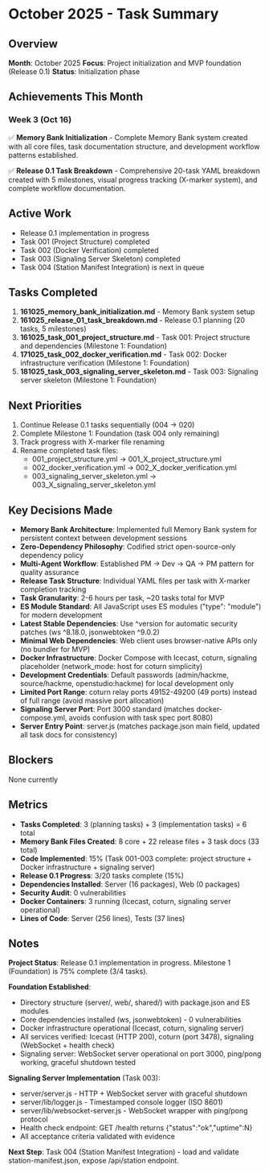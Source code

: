 # October 2025 - Task Summary

## Overview

**Month**: October 2025
**Focus**: Project initialization and MVP foundation (Release 0.1)
**Status**: Initialization phase

## Achievements This Month

### Week 3 (Oct 16)

✅ **Memory Bank Initialization** - Complete Memory Bank system created with all core files, task documentation structure, and development workflow patterns established.

✅ **Release 0.1 Task Breakdown** - Comprehensive 20-task YAML breakdown created with 5 milestones, visual progress tracking (X-marker system), and complete workflow documentation.

## Active Work

- Release 0.1 implementation in progress
- Task 001 (Project Structure) completed
- Task 002 (Docker Verification) completed
- Task 003 (Signaling Server Skeleton) completed
- Task 004 (Station Manifest Integration) is next in queue

## Tasks Completed

1. **161025_memory_bank_initialization.md** - Memory Bank system setup
2. **161025_release_01_task_breakdown.md** - Release 0.1 planning (20 tasks, 5 milestones)
3. **161025_task_001_project_structure.md** - Task 001: Project structure and dependencies (Milestone 1: Foundation)
4. **171025_task_002_docker_verification.md** - Task 002: Docker infrastructure verification (Milestone 1: Foundation)
5. **181025_task_003_signaling_server_skeleton.md** - Task 003: Signaling server skeleton (Milestone 1: Foundation)

## Next Priorities

1. Continue Release 0.1 tasks sequentially (004 → 020)
2. Complete Milestone 1: Foundation (task 004 only remaining)
3. Track progress with X-marker file renaming
4. Rename completed task files:
   - 001_project_structure.yml → 001_X_project_structure.yml
   - 002_docker_verification.yml → 002_X_docker_verification.yml
   - 003_signaling_server_skeleton.yml → 003_X_signaling_server_skeleton.yml

## Key Decisions Made

- **Memory Bank Architecture**: Implemented full Memory Bank system for persistent context between development sessions
- **Zero-Dependency Philosophy**: Codified strict open-source-only dependency policy
- **Multi-Agent Workflow**: Established PM → Dev → QA → PM pattern for quality assurance
- **Release Task Structure**: Individual YAML files per task with X-marker completion tracking
- **Task Granularity**: 2-6 hours per task, ~20 tasks total for MVP
- **ES Module Standard**: All JavaScript uses ES modules ("type": "module") for modern development
- **Latest Stable Dependencies**: Use ^version for automatic security patches (ws ^8.18.0, jsonwebtoken ^9.0.2)
- **Minimal Web Dependencies**: Web client uses browser-native APIs only (no bundler for MVP)
- **Docker Infrastructure**: Docker Compose with Icecast, coturn, signaling placeholder (network_mode: host for coturn simplicity)
- **Development Credentials**: Default passwords (admin/hackme, source/hackme, openstudio:hackme) for local development only
- **Limited Port Range**: coturn relay ports 49152-49200 (49 ports) instead of full range (avoid massive port allocation)
- **Signaling Server Port**: Port 3000 standard (matches docker-compose.yml, avoids confusion with task spec port 8080)
- **Server Entry Point**: server.js (matches package.json main field, updated all task docs for consistency)

## Blockers

None currently

## Metrics

- **Tasks Completed**: 3 (planning tasks) + 3 (implementation tasks) = 6 total
- **Memory Bank Files Created**: 8 core + 22 release files + 3 task docs (33 total)
- **Code Implemented**: 15% (Task 001-003 complete: project structure + Docker infrastructure + signaling server)
- **Release 0.1 Progress**: 3/20 tasks complete (15%)
- **Dependencies Installed**: Server (16 packages), Web (0 packages)
- **Security Audit**: 0 vulnerabilities
- **Docker Containers**: 3 running (Icecast, coturn, signaling server operational)
- **Lines of Code**: Server (256 lines), Tests (37 lines)

## Notes

**Project Status**: Release 0.1 implementation in progress. Milestone 1 (Foundation) is 75% complete (3/4 tasks).

**Foundation Established**:
- Directory structure (server/, web/, shared/) with package.json and ES modules
- Core dependencies installed (ws, jsonwebtoken) - 0 vulnerabilities
- Docker infrastructure operational (Icecast, coturn, signaling server)
- All services verified: Icecast (HTTP 200), coturn (port 3478), signaling (WebSocket + health check)
- Signaling server: WebSocket server operational on port 3000, ping/pong working, graceful shutdown tested

**Signaling Server Implementation** (Task 003):
- server/server.js - HTTP + WebSocket server with graceful shutdown
- server/lib/logger.js - Timestamped console logger (ISO 8601)
- server/lib/websocket-server.js - WebSocket wrapper with ping/pong protocol
- Health check endpoint: GET /health returns {"status":"ok","uptime":N}
- All acceptance criteria validated with evidence

**Next Step**: Task 004 (Station Manifest Integration) - load and validate station-manifest.json, expose /api/station endpoint.

